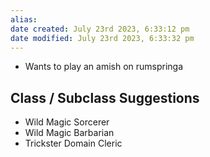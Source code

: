 ```yaml
---
alias: 
date created: July 23rd 2023, 6:33:12 pm
date modified: July 23rd 2023, 6:33:32 pm
---
```

- Wants to play an amish on rumspringa

## Class / Subclass Suggestions
- Wild Magic Sorcerer
- Wild Magic Barbarian
- Trickster Domain Cleric 